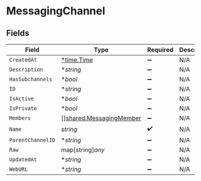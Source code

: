 # MessagingChannel


## Fields

| Field                                                                     | Type                                                                      | Required                                                                  | Description                                                               |
| ------------------------------------------------------------------------- | ------------------------------------------------------------------------- | ------------------------------------------------------------------------- | ------------------------------------------------------------------------- |
| `CreatedAt`                                                               | [*time.Time](https://pkg.go.dev/time#Time)                                | :heavy_minus_sign:                                                        | N/A                                                                       |
| `Description`                                                             | **string*                                                                 | :heavy_minus_sign:                                                        | N/A                                                                       |
| `HasSubchannels`                                                          | **bool*                                                                   | :heavy_minus_sign:                                                        | N/A                                                                       |
| `ID`                                                                      | **string*                                                                 | :heavy_minus_sign:                                                        | N/A                                                                       |
| `IsActive`                                                                | **bool*                                                                   | :heavy_minus_sign:                                                        | N/A                                                                       |
| `IsPrivate`                                                               | **bool*                                                                   | :heavy_minus_sign:                                                        | N/A                                                                       |
| `Members`                                                                 | [][shared.MessagingMember](../../../pkg/models/shared/messagingmember.md) | :heavy_minus_sign:                                                        | N/A                                                                       |
| `Name`                                                                    | *string*                                                                  | :heavy_check_mark:                                                        | N/A                                                                       |
| `ParentChannelID`                                                         | **string*                                                                 | :heavy_minus_sign:                                                        | N/A                                                                       |
| `Raw`                                                                     | map[string]*any*                                                          | :heavy_minus_sign:                                                        | N/A                                                                       |
| `UpdatedAt`                                                               | **string*                                                                 | :heavy_minus_sign:                                                        | N/A                                                                       |
| `WebURL`                                                                  | **string*                                                                 | :heavy_minus_sign:                                                        | N/A                                                                       |